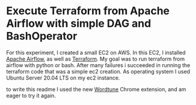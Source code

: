 # Execute Terraform from Apache Airflow with simple DAG and BashOperator

For this experiment, I created a small EC2 on AWS. In this EC2, I installed [Apache Airflow](https://airflow.apache.org/), as well as [Terraform](https://www.terraform.io/). 
My goal was to run terraform from airflow with python or bash.
After many failures i succeeded in running the terraform code that was a simple ec2 creation.
As operating system I used Ubuntu Server 20.04 LTS on my ec2 instance.

to write this readme I used the new [Wordtune](https://chrome.google.com/webstore/detail/wordtune-ai-powered-writi/nllcnknpjnininklegdoijpljgdjkijc?hl=en) Chrome extension, and am eager to try it again.
